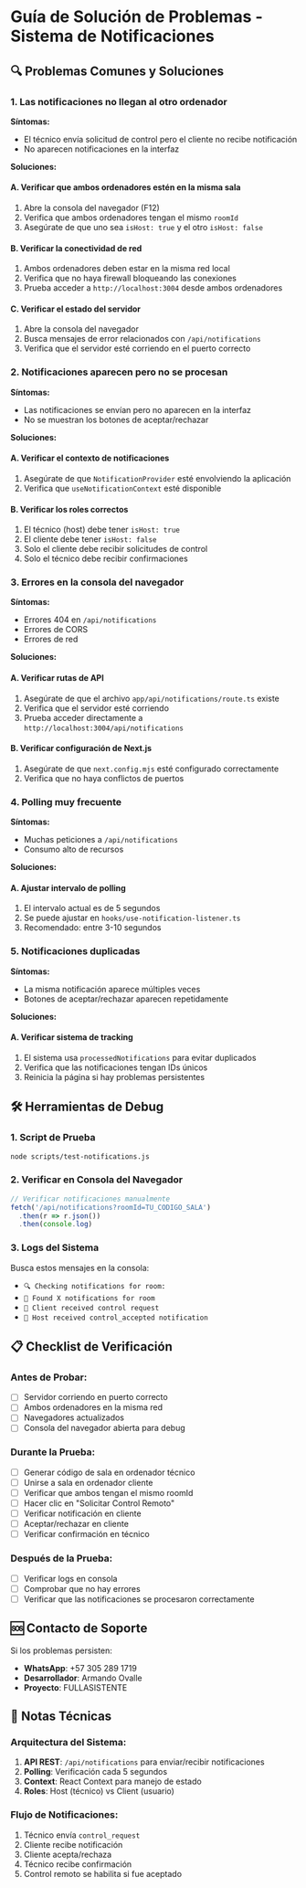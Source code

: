 # Guía de Solución de Problemas - Sistema de Notificaciones

## 🔍 Problemas Comunes y Soluciones

### 1. Las notificaciones no llegan al otro ordenador

**Síntomas:**
- El técnico envía solicitud de control pero el cliente no recibe notificación
- No aparecen notificaciones en la interfaz

**Soluciones:**

#### A. Verificar que ambos ordenadores estén en la misma sala
1. Abre la consola del navegador (F12)
2. Verifica que ambos ordenadores tengan el mismo `roomId`
3. Asegúrate de que uno sea `isHost: true` y el otro `isHost: false`

#### B. Verificar la conectividad de red
1. Ambos ordenadores deben estar en la misma red local
2. Verifica que no haya firewall bloqueando las conexiones
3. Prueba acceder a `http://localhost:3004` desde ambos ordenadores

#### C. Verificar el estado del servidor
1. Abre la consola del navegador
2. Busca mensajes de error relacionados con `/api/notifications`
3. Verifica que el servidor esté corriendo en el puerto correcto

### 2. Notificaciones aparecen pero no se procesan

**Síntomas:**
- Las notificaciones se envían pero no aparecen en la interfaz
- No se muestran los botones de aceptar/rechazar

**Soluciones:**

#### A. Verificar el contexto de notificaciones
1. Asegúrate de que `NotificationProvider` esté envolviendo la aplicación
2. Verifica que `useNotificationContext` esté disponible

#### B. Verificar los roles correctos
1. El técnico (host) debe tener `isHost: true`
2. El cliente debe tener `isHost: false`
3. Solo el cliente debe recibir solicitudes de control
4. Solo el técnico debe recibir confirmaciones

### 3. Errores en la consola del navegador

**Síntomas:**
- Errores 404 en `/api/notifications`
- Errores de CORS
- Errores de red

**Soluciones:**

#### A. Verificar rutas de API
1. Asegúrate de que el archivo `app/api/notifications/route.ts` existe
2. Verifica que el servidor esté corriendo
3. Prueba acceder directamente a `http://localhost:3004/api/notifications`

#### B. Verificar configuración de Next.js
1. Asegúrate de que `next.config.mjs` esté configurado correctamente
2. Verifica que no haya conflictos de puertos

### 4. Polling muy frecuente

**Síntomas:**
- Muchas peticiones a `/api/notifications`
- Consumo alto de recursos

**Soluciones:**

#### A. Ajustar intervalo de polling
1. El intervalo actual es de 5 segundos
2. Se puede ajustar en `hooks/use-notification-listener.ts`
3. Recomendado: entre 3-10 segundos

### 5. Notificaciones duplicadas

**Síntomas:**
- La misma notificación aparece múltiples veces
- Botones de aceptar/rechazar aparecen repetidamente

**Soluciones:**

#### A. Verificar sistema de tracking
1. El sistema usa `processedNotifications` para evitar duplicados
2. Verifica que las notificaciones tengan IDs únicos
3. Reinicia la página si hay problemas persistentes

## 🛠️ Herramientas de Debug

### 1. Script de Prueba
```bash
node scripts/test-notifications.js
```

### 2. Verificar en Consola del Navegador
```javascript
// Verificar notificaciones manualmente
fetch('/api/notifications?roomId=TU_CODIGO_SALA')
  .then(r => r.json())
  .then(console.log)
```

### 3. Logs del Sistema
Busca estos mensajes en la consola:
- `🔍 Checking notifications for room:`
- `📨 Found X notifications for room`
- `🎯 Client received control request`
- `🎯 Host received control_accepted notification`

## 📋 Checklist de Verificación

### Antes de Probar:
- [ ] Servidor corriendo en puerto correcto
- [ ] Ambos ordenadores en la misma red
- [ ] Navegadores actualizados
- [ ] Consola del navegador abierta para debug

### Durante la Prueba:
- [ ] Generar código de sala en ordenador técnico
- [ ] Unirse a sala en ordenador cliente
- [ ] Verificar que ambos tengan el mismo roomId
- [ ] Hacer clic en "Solicitar Control Remoto"
- [ ] Verificar notificación en cliente
- [ ] Aceptar/rechazar en cliente
- [ ] Verificar confirmación en técnico

### Después de la Prueba:
- [ ] Verificar logs en consola
- [ ] Comprobar que no hay errores
- [ ] Verificar que las notificaciones se procesaron correctamente

## 🆘 Contacto de Soporte

Si los problemas persisten:
- **WhatsApp**: +57 305 289 1719
- **Desarrollador**: Armando Ovalle
- **Proyecto**: FULLASISTENTE

## 📝 Notas Técnicas

### Arquitectura del Sistema:
1. **API REST**: `/api/notifications` para enviar/recibir notificaciones
2. **Polling**: Verificación cada 5 segundos
3. **Context**: React Context para manejo de estado
4. **Roles**: Host (técnico) vs Client (usuario)

### Flujo de Notificaciones:
1. Técnico envía `control_request`
2. Cliente recibe notificación
3. Cliente acepta/rechaza
4. Técnico recibe confirmación
5. Control remoto se habilita si fue aceptado 
